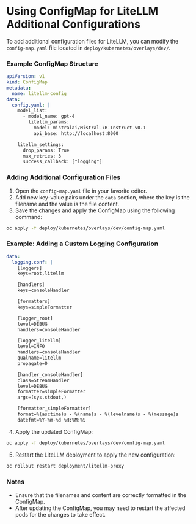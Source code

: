# Using ConfigMap for LiteLLM Additional Configurations

To add additional configuration files for LiteLLM, you can modify the `config-map.yaml` file located in `deploy/kubernetes/overlays/dev/`.

### Example ConfigMap Structure

```yaml
apiVersion: v1
kind: ConfigMap
metadata:
  name: litellm-config
data:
  config.yaml: |
    model_list:
      - model_name: gpt-4
        litellm_params:
          model: mistralai/Mistral-7B-Instruct-v0.1
          api_base: http://localhost:8000

    litellm_settings:
      drop_params: True
      max_retries: 3
      success_callback: ["logging"]
```

### Adding Additional Configuration Files

1. Open the `config-map.yaml` file in your favorite editor.
2. Add new key-value pairs under the `data` section, where the key is the filename and the value is the file content.
3. Save the changes and apply the ConfigMap using the following command:

```bash
oc apply -f deploy/kubernetes/overlays/dev/config-map.yaml
```

### Example: Adding a Custom Logging Configuration

```yaml
data:
  logging.conf: |
    [loggers]
    keys=root,litellm

    [handlers]
    keys=consoleHandler

    [formatters]
    keys=simpleFormatter

    [logger_root]
    level=DEBUG
    handlers=consoleHandler

    [logger_litellm]
    level=INFO
    handlers=consoleHandler
    qualname=litellm
    propagate=0

    [handler_consoleHandler]
    class=StreamHandler
    level=DEBUG
    formatter=simpleFormatter
    args=(sys.stdout,)

    [formatter_simpleFormatter]
    format=%(asctime)s - %(name)s - %(levelname)s - %(message)s
    datefmt=%Y-%m-%d %H:%M:%S
```

4. Apply the updated ConfigMap:

```bash
oc apply -f deploy/kubernetes/overlays/dev/config-map.yaml
```

5. Restart the LiteLLM deployment to apply the new configuration:

```bash
oc rollout restart deployment/litellm-proxy
```

### Notes

- Ensure that the filenames and content are correctly formatted in the ConfigMap.
- After updating the ConfigMap, you may need to restart the affected pods for the changes to take effect.
